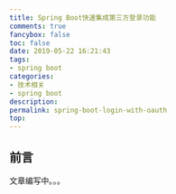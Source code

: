 ```yaml
---
title: Spring Boot快速集成第三方登录功能
comments: true
fancybox: false
toc: false
date: 2019-05-22 16:21:43
tags: 
- spring boot
categories:
- 技术相关
- spring boot
description:
permalink: spring-boot-login-with-oauth
top:
---
```

<h2 id="intro">前言</h2>

文章编写中。。。

<!--more-->

